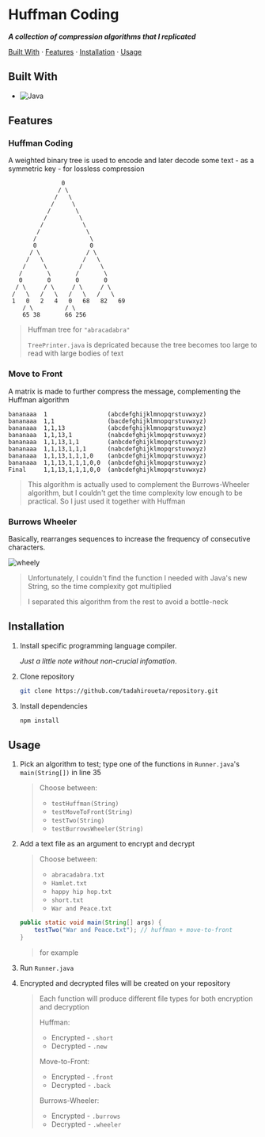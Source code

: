 # Huffman Coding
***A collection of compression algorithms that I replicated***

[Built With](#built-with) · [Features](#features) · [Installation](#installation) · [Usage](#usage)

## Built With

- ![Java](https://img.shields.io/badge/java-%23ED8B00.svg?style=for-the-badge&logo=oracle&logoColor=white)

## Features

### Huffman Coding
A weighted binary tree is used to encode and later decode some text - as a symmetric key - for lossless compression

```
               0
              / \
             /   \
            /     \
           /       \
          /         \
         /           \
        /             \
       /               \        
       0               0
      / \             / \       
     /   \           /   \      
    /     \         /     \     
   /       \       /       \    
   0       0       0       0       
  / \     / \     / \     / \   
 /   \   /   \   /   \   /   \  
 1   0   2   4   0   68   82   69   
    / \         / \
    65 38       66 256
```
> Huffman tree for ```"abracadabra"```
>
> ```TreePrinter.java``` is depricated because the tree becomes too large to read with large bodies of text

### Move to Front
A matrix is made to further compress the message, complementing the Huffman algorithm

```
bananaaa  1                 (abcdefghijklmnopqrstuvwxyz)
bananaaa  1,1               (bacdefghijklmnopqrstuvwxyz)
bananaaa  1,1,13            (abcdefghijklmnopqrstuvwxyz)
bananaaa  1,1,13,1          (nabcdefghijklmopqrstuvwxyz)
bananaaa  1,1,13,1,1        (anbcdefghijklmopqrstuvwxyz)
bananaaa  1,1,13,1,1,1      (nabcdefghijklmopqrstuvwxyz)
bananaaa  1,1,13,1,1,1,0    (anbcdefghijklmopqrstuvwxyz)
bananaaa  1,1,13,1,1,1,0,0  (anbcdefghijklmopqrstuvwxyz)
Final     1,1,13,1,1,1,0,0  (anbcdefghijklmopqrstuvwxyz)
```
> This algorithm is actually used to complement the Burrows-Wheeler algorithm, but I couldn't get the time complexity low enough to be practical. So I just used it together with Huffman

### Burrows Wheeler
Basically, rearranges sequences to increase the frequency of consecutive characters.

![wheely](https://cs.carleton.edu/cs_comps/2324/sequenceAlignment/layla-4.png)

> Unfortunately, I couldn't find the function I needed with Java's new String, so the time complexity got multiplied
>
> I separated this algorithm from the rest to avoid a bottle-neck

## Installation
<!-- Find more language syntax identifiers for code blocks here, https://github.com/jincheng9/markdown_supported_languages -->
1. Install specific programming language compiler.

    *Just a little note without non-crucial infomation*.
2. Clone repository
    ```sh
    git clone https://github.com/tadahiroueta/repository.git
    ```
3. Install dependencies
    ```sh
    npm install
    ```

## Usage

1. Pick an algorithm to test; type one of the functions in ```Runner.java```'s ```main(String[])``` in line 35
    > Choose between:
    > - ```testHuffman(String)```
    > - ```testMoveToFront(String)```
    > - ```testTwo(String)```
    > - ```testBurrowsWheeler(String)```

2. Add a text file as an argument to encrypt and decrypt
    > Choose between:
    > - ```abracadabra.txt```
    > - ```Hamlet.txt```
    > - ```happy hip hop.txt```
    > - ```short.txt```
    > - ```War and Peace.txt```
    ```java
    public static void main(String[] args) {
        testTwo("War and Peace.txt"); // huffman + move-to-front
    }
    ```
    > for example

3. Run ```Runner.java```

4. Encrypted and decrypted files will be created on your repository
    > Each function will produce different file types for both encryption and decryption
    >
    > Huffman:
    > - Encrypted - ```.short```
    > - Decrypted - ```.new```
    >
    > Move-to-Front:
    > - Encrypted - ```.front```
    > - Decrypted - ```.back```
    >
    > Burrows-Wheeler:
    > - Encrypted - ```.burrows```
    > - Decrypted - ```.wheeler```
